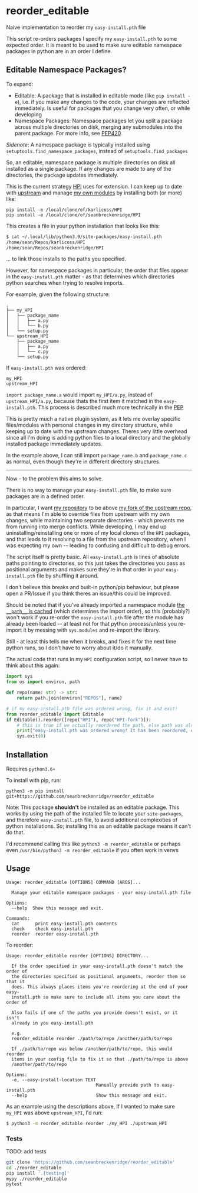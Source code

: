 # reorder_editable

Naive implementation to reorder my `easy-install.pth` file

This script re-orders packages I specify my `easy-install.pth` to some expected order. It is meant to be used to make sure editable namespace packages in python are in an order I define.

## Editable Namespace Packages?

To expand:

- Editable: A package that is installed in editable mode (like `pip install -e`), i.e. if you make any changes to the code, your changes are reflected immediately. Is useful for packages that you change very often, or while developing
- Namespace Packages: Namespace packages let you split a package across multiple directories on disk, merging any submodules into the parent package. For more info, see [PEP420](https://www.python.org/dev/peps/pep-0420/#dynamic-path-computation)

*Sidenote*: A namespace package is typically installed using `setuptools.find_namespace_packages`, instead of `setuptools.find_packages`

So, an editable, namespace package is multiple directories on disk all installed as a single package. If any changes are made to any of the directories, the package updates immediately.

This is the current strategy [HPI](https://github.com/karlicoss/HPI) uses for extension. I can keep up to date with [upstream](https://github.com/karlicoss/HPI) and manage [my own modules](https://github.com/seanbreckenridge/HPI) by installing both (or more) like:

```
pip install -e /local/clone/of/karlicoss/HPI
pip install -e /local/clone/of/seanbreckenridge/HPI
```

This creates a file in your python installation that looks like this:

```bash
$ cat ~/.local/lib/python3.9/site-packages/easy-install.pth
/home/sean/Repos/karlicoss/HPI
/home/sean/Repos/seanbreckenridge/HPI
```

... to link those installs to the paths you specified.

However, for namespace packages in particular, the order that files appear in the `easy-install.pth` matter - as that determines which directories python searches when trying to resolve imports.

For example, given the following structure:

```
.
├── my_HPI
│   ├── package_name
│   │   ├── a.py
│   │   └── b.py
│   └── setup.py
└── upstream_HPI
    ├── package_name
    │   ├── a.py
    │   └── c.py
    └── setup.py
```

If `easy-install.pth` was ordered:

```
my_HPI
upstream_HPI
```

`import package_name.a` would import `my_HPI/a.py`, instead of `upstream_HPI/a.py`, because thats the first item it matched in the `easy-install.pth`. This process is described much more technically in the [PEP](https://www.python.org/dev/peps/pep-0420/#specification)

This is pretty much a native plugin system, as it lets me overlay specific files/modules with personal changes in my directory structure, while keeping up to date with the upstream changes. Theres very little overhead since all I'm doing is adding python files to a local directory and the globally installed package immediately updates.

In the example above, I can still import `package_name.b` and `package_name.c` as normal, even though they're in different directory structures.

---

Now - to the problem this aims to solve.

There is no way to manage your `easy-install.pth` file, to make sure packages are in a defined order.

In particular, I want [my repository](https://github.com/seanbreckenridge/HPI) to be above [my fork of the upstream repo](https://github.com/seanbreckenridge/HPI-fork), as that means I'm able to override files from upstream with my own changes, while maintaining two separate directories - which prevents me from running into merge conflicts. While developing, I may end up uninstalling/reinstalling one or more of my local clones of the `HPI` packages, and that leads to it resolving to a file from the upstream repository, when I was expecting my own -- leading to confusing and difficult to debug errors.

The script itself is pretty basic. All `easy-install.pth` is lines of absolute paths pointing to directories, so this just takes the directories you pass as positional arguments and makes sure they're in that order in your `easy-install.pth` file by shuffling it around.

I don't believe this breaks and built-in python/pip behaviour, but please open a PR/Issue if you think theres an issue/this could be improved.

Should be noted that if you've already imported a namespace module [the `__path__` is cached](https://www.python.org/dev/peps/pep-0420/#rationale) (which determines the import order), so this (probably?) won't work if you re-order the `easy-install.pth` file after the module has already been loaded -- at least not for that python process/unless you re-import it by messing with `sys.modules` and re-import the library.

Still - at least this tells me when it breaks, and fixes it for the next time python runs, so I don't have to worry about it/do it manually.

The actual code that runs in my `HPI` configuration script, so I never have to think about this again:

```python
import sys
from os import environ, path

def repo(name: str) -> str:
    return path.join(environ["REPOS"], name)

# if my easy-install.pth file was ordered wrong, fix it and exit!
from reorder_editable import Editable
if Editable().reorder([repo("HPI"), repo("HPI-fork")]):
    # this is true if we actually reordered the path, else path was already ordered
    print("easy-install.pth was ordered wrong! It has been reordered, exiting to apply changes...", file=sys.stderr)
    sys.exit(0)
```

## Installation

Requires `python3.6+`

To install with pip, run:

    python3 -m pip install git+https://github.com/seanbreckenridge/reorder_editable

Note: This package **shouldn't** be installed as an editable package. This works by using the path of the installed file to locate your `site-packages`, and therefore `easy-install.pth` file, to avoid additional complexities of python installations. So; installing this as an editable package means it can't do that.

I'd recommend calling this like `python3 -m reorder_editable` or perhaps even `/usr/bin/python3 -m reorder_editable` if you often work in venvs

## Usage

```
Usage: reorder_editable [OPTIONS] COMMAND [ARGS]...

  Manage your editable namespace packages - your easy-install.pth file

Options:
  --help  Show this message and exit.

Commands:
  cat      print easy-install.pth contents
  check    check easy-install.pth
  reorder  reorder easy-install.pth
```

To reorder:

```
Usage: reorder_editable reorder [OPTIONS] DIRECTORY...

  If the order specified in your easy-install.pth doesn't match the order of
  the directories specified as positional arguments, reorder them so that it
  does. This always places items you're reordering at the end of your easy-
  install.pth so make sure to include all items you care about the order of

  Also fails if one of the paths you provide doesn't exist, or it isn't
  already in you easy-install.pth

  e.g.
  reorder_editable reorder ./path/to/repo /another/path/to/repo

  If ./path/to/repo was below /another/path/to/repo, this would reorder
  items in your config file to fix it so that ./path/to/repo is above
  /another/path/to/repo

Options:
  -e, --easy-install-location TEXT
                                  Manually provide path to easy-install.pth
  --help                          Show this message and exit.
```

As an example using the descriptions above, If I wanted to make sure `my_HPI` was above `upstream_HPI`, I'd run:

```bash
$ python3 -m reorder_editable reorder ./my_HPI ./upstream_HPI
```

### Tests

TODO: add tests

```bash
git clone 'https://github.com/seanbreckenridge/reorder_editable'
cd ./reorder_editable
pip install '.[testing]'
mypy ./reorder_editable
pytest
```
